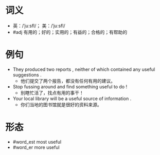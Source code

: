 # 词义
- 英：/ˈjuːsfl/； 美：/ˈjuːsfl/
- #adj 有用的；好的；实用的；有益的；合格的；有帮助的
# 例句
- They produced two reports , neither of which contained any useful suggestions .
	- 他们提交了两个报告，都没有任何有用的建议。
- Stop fussing around and find something useful to do !
	- 别瞎忙活了，找点有用的事干！
- Your local library will be a useful source of information .
	- 你们当地的图书馆就是很好的资料来源。
# 形态
- #word_est most useful
- #word_er more useful
